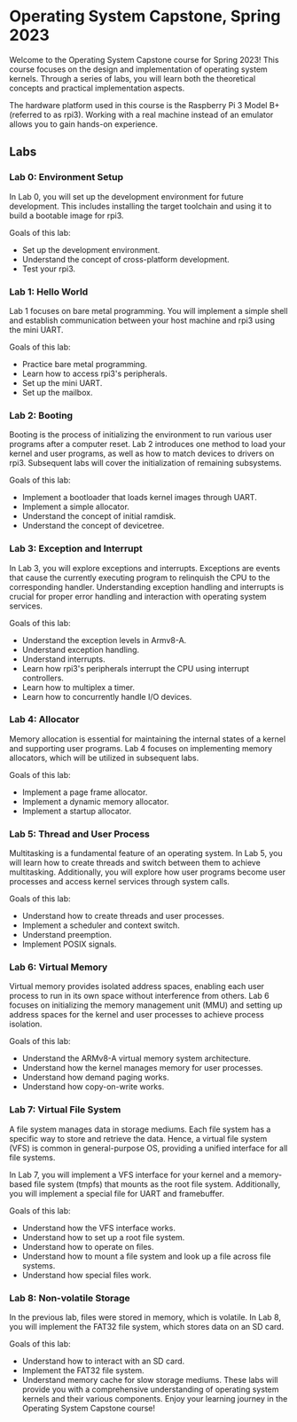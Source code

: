 # Operating System Capstone, Spring 2023

Welcome to the Operating System Capstone course for Spring 2023! This course focuses on the design and implementation of operating system kernels. Through a series of labs, you will learn both the theoretical concepts and practical implementation aspects.

The hardware platform used in this course is the Raspberry Pi 3 Model B+ (referred to as rpi3). Working with a real machine instead of an emulator allows you to gain hands-on experience.

## Labs
### Lab 0: Environment Setup
In Lab 0, you will set up the development environment for future development. This includes installing the target toolchain and using it to build a bootable image for rpi3.

Goals of this lab:

- Set up the development environment.
- Understand the concept of cross-platform development.
- Test your rpi3.

### Lab 1: Hello World
Lab 1 focuses on bare metal programming. You will implement a simple shell and establish communication between your host machine and rpi3 using the mini UART.

Goals of this lab:

- Practice bare metal programming.
- Learn how to access rpi3's peripherals.
- Set up the mini UART.
- Set up the mailbox.

### Lab 2: Booting
Booting is the process of initializing the environment to run various user programs after a computer reset. Lab 2 introduces one method to load your kernel and user programs, as well as how to match devices to drivers on rpi3. Subsequent labs will cover the initialization of remaining subsystems.

Goals of this lab:

- Implement a bootloader that loads kernel images through UART.
- Implement a simple allocator.
- Understand the concept of initial ramdisk.
- Understand the concept of devicetree.

### Lab 3: Exception and Interrupt
In Lab 3, you will explore exceptions and interrupts. Exceptions are events that cause the currently executing program to relinquish the CPU to the corresponding handler. Understanding exception handling and interrupts is crucial for proper error handling and interaction with operating system services.

Goals of this lab:

- Understand the exception levels in Armv8-A.
- Understand exception handling.
- Understand interrupts.
- Learn how rpi3's peripherals interrupt the CPU using interrupt controllers.
- Learn how to multiplex a timer.
- Learn how to concurrently handle I/O devices.

### Lab 4: Allocator
Memory allocation is essential for maintaining the internal states of a kernel and supporting user programs. Lab 4 focuses on implementing memory allocators, which will be utilized in subsequent labs.

Goals of this lab:

- Implement a page frame allocator.
- Implement a dynamic memory allocator.
- Implement a startup allocator.

### Lab 5: Thread and User Process
Multitasking is a fundamental feature of an operating system. In Lab 5, you will learn how to create threads and switch between them to achieve multitasking. Additionally, you will explore how user programs become user processes and access kernel services through system calls.

Goals of this lab:

- Understand how to create threads and user processes.
- Implement a scheduler and context switch.
- Understand preemption.
- Implement POSIX signals.

### Lab 6: Virtual Memory
Virtual memory provides isolated address spaces, enabling each user process to run in its own space without interference from others. Lab 6 focuses on initializing the memory management unit (MMU) and setting up address spaces for the kernel and user processes to achieve process isolation.

Goals of this lab:

- Understand the ARMv8-A virtual memory system architecture.
- Understand how the kernel manages memory for user processes.
- Understand how demand paging works.
- Understand how copy-on-write works.

### Lab 7: Virtual File System
A file system manages data in storage mediums. Each file system has a specific way to store and retrieve the data. Hence, a virtual file system (VFS) is common in general-purpose OS, providing a unified interface for all file systems.

In Lab 7, you will implement a VFS interface for your kernel and a memory-based file system (tmpfs) that mounts as the root file system. Additionally, you will implement a special file for UART and framebuffer.

Goals of this lab:

- Understand how the VFS interface works.
- Understand how to set up a root file system.
- Understand how to operate on files.
- Understand how to mount a file system and look up a file across file systems.
- Understand how special files work.

### Lab 8: Non-volatile Storage
In the previous lab, files were stored in memory, which is volatile. In Lab 8, you will implement the FAT32 file system, which stores data on an SD card.

Goals of this lab:

- Understand how to interact with an SD card.
- Implement the FAT32 file system.
- Understand memory cache for slow storage mediums.
These labs will provide you with a comprehensive understanding of operating system kernels and their various components. Enjoy your learning journey in the Operating System Capstone course!



